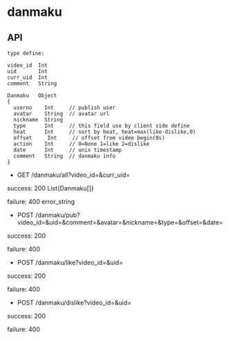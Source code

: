 # danmaku

## API

```
type define:

video_id  Int
uid       Int
curr_uid  Int
comment   String

Danmaku   Object
{
  userno    Int     // publish user
  avatar    String  // avatar url
  nickname  String  
  type      Int     // this field use by client side define
  heat      Int     // sort by heat, heat=max(like-dislike,0)
  offset     Int     // offset from video begin(0s)
  action    Int     // 0=None 1=like 2=dislike
  date      Int     // unix timestamp
  comment   String  // danmaku info
}
```

- GET /danmaku/all?video_id=&curr_uid=

success: 200 List{Danmaku[]}

failure: 400 error_string

- POST /danmaku/pub?video_id=&uid=&comment=&avatar=&nickname=&type=&offset=&date=

success: 200

failure: 400

- POST /danmaku/like?video_id=&uid=

success: 200

failure: 400

- POST /danmaku/dislike?video_id=&uid=

success: 200

failure: 400

